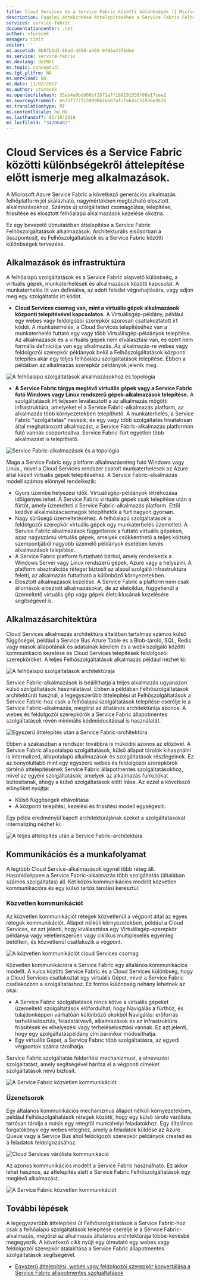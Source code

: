 ```yaml
---
title: Cloud Services és a Service Fabric közötti különbségek |} Microsoft Docs
description: Fogalmi áttekintése áttelepítéséhez a Service Fabric Felhőszolgáltatások alkalmazások.
services: service-fabric
documentationcenter: .net
author: vturecek
manager: timlt
editor: ''
ms.assetid: 0b87b1d3-88ad-4658-a465-9f05a3376dee
ms.service: service-fabric
ms.devlang: dotNet
ms.topic: conceptual
ms.tgt_pltfrm: NA
ms.workload: NA
ms.date: 11/02/2017
ms.author: vturecek
ms.openlocfilehash: 35ab4a9bdd66bf3571e7f189191550f88e17cee2
ms.sourcegitcommit: eb75f177fc59d90b1b667afcfe64ac51936e2638
ms.translationtype: MT
ms.contentlocale: hu-HU
ms.lasthandoff: 05/16/2018
ms.locfileid: "34206482"
---
```

# <a name="learn-about-the-differences-between-cloud-services-and-service-fabric-before-migrating-applications"></a>Cloud Services és a Service Fabric közötti különbségekről áttelepítése előtt ismerje meg alkalmazások.
A Microsoft Azure Service Fabric a következő generációs alkalmazás felhőplatform jól skálázható, nagymértékben megbízható elosztott alkalmazásokhoz. Számos új szolgáltatást csomagolása, telepítése, frissítése és elosztott felhőalapú alkalmazások kezelése okozna. 

Ez egy bevezető útmutatóban áttelepítése a Service Fabric Felhőszolgáltatások alkalmazások. Architekturális elsősorban a összpontosít, és Felhőszolgáltatások és a Service Fabric közötti különbségek tervezése.

## <a name="applications-and-infrastructure"></a>Alkalmazások és infrastruktúra
A felhőalapú szolgáltatások és a Service Fabric alapvető különbség, a virtuális gépek, munkaterhelések és alkalmazások közötti kapcsolat. A munkaterhelés itt van definiálva, az adott feladat végrehajtására, vagy adjon meg egy szolgáltatás írt kódot.

* **Cloud Services csomag van, mint a virtuális gépek alkalmazások központi telepítésével kapcsolatos.** A Virtuálisgép-példány, például egy webes vagy feldolgozói szerepkör szorosan csatlakoztatott írt kódot. A munkaterhelés, a Cloud Services telepítéséhez van a munkaterhelés futtató egy vagy több Virtuálisgép-példányok telepítése. Az alkalmazások és a virtuális gépek nem elválasztási van, és ezért nem formális definíciója van egy alkalmazás. Az alkalmazás-re webes vagy feldolgozói szerepkör példányok belül a Felhőszolgáltatások központi telepítés akár egy teljes felhőalapú szolgáltatások telepítése. Ebben a példában az alkalmazás szerepkör példányok jelenik meg.

![A felhőalapú szolgáltatások alkalmazásokhoz és topológia][1]

* **A Service Fabric tárgya meglévő virtuális gépek vagy a Service Fabric futó Windows vagy Linux rendszerű gépek-alkalmazások telepítése.** A szolgáltatások írt teljesen leválasztott a az alkalmazás mögötti infrastruktúra, amelyeket el a Service Fabric-alkalmazás platform, az alkalmazás több környezetekben telepíthető. A munkaterhelés, a Service Fabric "szolgáltatás" nevezik, és egy vagy több szolgáltatás hivatalosan által meghatározott alkalmazást, a Service Fabric-alkalmazás platformon futó vannak csoportosítva. Service Fabric-fürt egyetlen több alkalmazást is telepíthető.

![Service Fabric-alkalmazások és a topológia][2]

Maga a Service Fabric egy platform alkalmazásréteg futó Windows vagy Linux,, mivel a Cloud Services rendszer csatolt munkaterhelések az Azure által kezelt virtuális gépek telepítéséhez.
A Service Fabric-alkalmazás modell számos előnnyel rendelkezik:

* Gyors üzembe helyezési idők. Virtuálisgép-példányok létrehozása időigényes lehet. A Service Fabric virtuális gépek csak telepítése után a fürtöt, amely üzemelteti a Service Fabric-alkalmazás platform. Ettől kezdve alkalmazáscsomagok telepíthetők a fürt nagyon gyorsan.
* Nagy sűrűségű üzemeltetéséhez. A felhőalapú szolgáltatások a feldolgozói szerepkör virtuális gépek egy munkaterhelés üzemelteti. A Service Fabric alkalmazások függetlenek a futtató virtuális gépeken, azaz nagyszámú virtuális gépek, amelyek csökkenthető a teljes költség szempontjából nagyobb üzemelő példányok esetében kevés alkalmazások telepítése.
* A Service Fabric platform futtatható bárhol, amely rendelkezik a Windows Server vagy Linux rendszerű gépek, Azure vagy a helyszíni. A platform absztrakciós réteget biztosít az alapul szolgáló infrastruktúra feletti, az alkalmazás futtatható a különböző környezetekben. 
* Elosztott alkalmazások kezelése. A Service Fabric a platform nem csak állomások elosztott alkalmazásokat, de az életciklus, függetlenül a üzemeltető virtuális gép vagy gépek életciklusának kezelésére segítségével is.

## <a name="application-architecture"></a>Alkalmazásarchitektúra
Cloud Services alkalmazás architektúra általában tartalmaz számos külső függőségei, például a Service Bus Azure Table és a Blob-tároló, SQL, Redis vagy mások állapotának és adatainak kérelem és a webkiszolgáló közötti kommunikáció kezelése és Cloud Services telepítések feldolgozói szerepköröket. A teljes Felhőszolgáltatások alkalmazás például nézhet ki:  

![A felhőalapú szolgáltatások architektúrája][9]

Service Fabric-alkalmazások is beállíthatja a teljes alkalmazás ugyanazon külső szolgáltatások használatával. Ebben a példában Felhőszolgáltatások architektúrát használ, a legegyszerűbb áttelepítési út Felhőszolgáltatások a Service Fabric-hoz csak a felhőalapú szolgáltatások telepítése cserélje le a Service Fabric-alkalmazás, megőrzi az általános architektúrája azonos. A webes és feldolgozói szerepkörök a Service Fabric állapotmentes szolgáltatások révén minimális kódmódosítással is használatát.

![Egyszerű áttelepítés után a Service Fabric-architektúra][10]

Ebben a szakaszban a rendszer továbbra is működni azonos az előzővel. A Service Fabric állapotalapú szolgáltatások, külső állapot tárolók kihasználni is internalized, állapotalapú alkalmazások és szolgáltatások részlegeinek. Ez az bonyolultabb mint egy egyszerű webes és feldolgozói szerepkörök történő áttelepítésének Service Fabric állapotmentes szolgáltatásokhoz, mivel az egyéni szolgáltatások, amelyek az alkalmazás funkciókat biztosítanak, ahogy a külső szolgáltatások előtt írása. Az ezzel a következő előnyöket nyújtja: 

* Külső függőségek eltávolítása 
* A központi telepítési, kezelési és frissítési modell egységesíti. 

Egy példa eredményül kapott architektúrájának ezeket a szolgáltatásokat internalizing nézhet ki:

![A teljes áttelepítés után a Service Fabric-architektúra][11]

## <a name="communication-and-workflow"></a>Kommunikációs és a munkafolyamat
A legtöbb Cloud Service-alkalmazások egynél több réteg áll. Hasonlóképpen a Service Fabric-alkalmazás több szolgáltatás (általában számos szolgáltatás) áll. Két közös kommunikációs modellt közvetlen kommunikációra és egy külső tartós tárolási keresztül.

### <a name="direct-communication"></a>Közvetlen kommunikációt
Az közvetlen kommunikációt rétegek közvetlenül a végpont által az egyes rétegek kommunikációt. Állapot nélküli környezetekben, például a Cloud Services, ez azt jelenti, hogy kiválasztása egy Virtuálisgép-szerepkör példánya vagy véletlenszerűen vagy ciklikus multiplexelés egyenleg betölteni, és közvetlenül csatlakozik a végpont.

![A közvetlen kommunikációt cloud Services csomag][5]

 Közvetlen kommunikációra a Service Fabric egy általános kommunikációs modellt. A kulcs közötti Service Fabric és a Cloud Services különbség, hogy a Cloud Services csatlakoztat egy virtuális Gépet, mivel a Service Fabric csatlakozzon a szolgáltatáshoz. Ez fontos különbség néhány lehetnek az okai:

* A Service Fabric szolgáltatások nincs kötve a virtuális gépeket üzemeltető szolgáltatások előfordulhat, hogy Navigálás a fürthöz, és tulajdonképpen várhatóan különböző okokból Navigálás: erőforrás terheléselosztás, feladatátvevő, alkalmazások és az infrastruktúra frissítések és elhelyezési vagy terheléselosztási vannak. Ez azt jelenti, hogy egy szolgáltatáspéldány cím bármikor módosíthatja. 
* Egy virtuális Gépet, a Service Fabric több szolgáltatásra, az egyedi végpontok száma tárolhatja.

Service Fabric szolgáltatás felderítési mechanizmust, a elnevezési szolgáltatást, amely segítségével hárítsa el a végponti címeket szolgáltatások nevű biztosít. 

![A Service Fabric közvetlen kommunikációt][6]

### <a name="queues"></a>Üzenetsorok
Egy általános kommunikációs mechanizmus állapot nélküli környezetekben, például Felhőszolgáltatások rétegek közötti, hogy egy külső tároló várólista tartósan tárolja a másik egy rétegtől munkahelyi feladatokhoz. Egy általános forgatókönyv egy webes réteghez, amely a feladatok küldése az Azure Queue vagy a Service Bus ahol feldolgozói szerepkör példányok created és a feladatok feldolgozásához.

![Cloud Services várólista kommunikáció][7]

Az azonos kommunikációs modellt a Service Fabric használható. Ez akkor lehet hasznos, az áttelepítés alatt a Service Fabric Felhőszolgáltatások egy meglévő alkalmazást. 

![A Service Fabric közvetlen kommunikációt][8]

## <a name="next-steps"></a>További lépések
A legegyszerűbb áttelepítési út Felhőszolgáltatások a Service Fabric-hoz csak a felhőalapú szolgáltatások telepítése cserélje le a Service Fabric-alkalmazás, megőrzi az alkalmazás általános architektúrája többé-kevésbé megegyezik. A következő cikk nyújt egy útmutató egy webes vagy feldolgozói szerepkör átalakítása a Service Fabric állapotmentes szolgáltatások segítségével.

* [Egyszerű áttelepítési: webes vagy feldolgozói szerepkör konvertálása a Service Fabric állapotmentes szolgáltatások](service-fabric-cloud-services-migration-worker-role-stateless-service.md)

<!--Image references-->
[1]: ./media/service-fabric-cloud-services-migration-differences/topology-cloud-services.png
[2]: ./media/service-fabric-cloud-services-migration-differences/topology-service-fabric.png
[5]: ./media/service-fabric-cloud-services-migration-differences/cloud-service-communication-direct.png
[6]: ./media/service-fabric-cloud-services-migration-differences/service-fabric-communication-direct.png
[7]: ./media/service-fabric-cloud-services-migration-differences/cloud-service-communication-queues.png
[8]: ./media/service-fabric-cloud-services-migration-differences/service-fabric-communication-queues.png
[9]: ./media/service-fabric-cloud-services-migration-differences/cloud-services-architecture.png
[10]: ./media/service-fabric-cloud-services-migration-differences/service-fabric-architecture-simple.png
[11]: ./media/service-fabric-cloud-services-migration-differences/service-fabric-architecture-full.png
